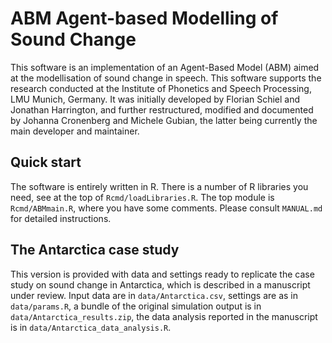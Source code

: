 # ABM Agent-based Modelling of Sound Change

This software is an implementation of an Agent-Based Model (ABM) aimed at the modellisation of sound change in speech. This software supports the research conducted at the Institute of Phonetics and Speech Processing, LMU Munich, Germany. 
It was initially developed  by Florian Schiel and Jonathan Harrington, and further restructured, modified and documented by Johanna Cronenberg and Michele Gubian, the latter being currently the main developer and maintainer. 

## Quick start

The software is entirely written in R.
There is a number of R libraries you need, see at the top of `Rcmd/loadLibraries.R`.
The top module is `Rcmd/ABMmain.R`, where you have some comments. Please consult `MANUAL.md` for detailed instructions.

## The Antarctica case study

This version is provided with data and settings ready to replicate the case study on sound change in Antarctica, which is described in a manuscript under review. 
Input data are in `data/Antarctica.csv`, settings are as in `data/params.R`,
a bundle of the original simulation output is in `data/Antarctica_results.zip`,
the data analysis reported in the manuscript is in `data/Antarctica_data_analysis.R`.













